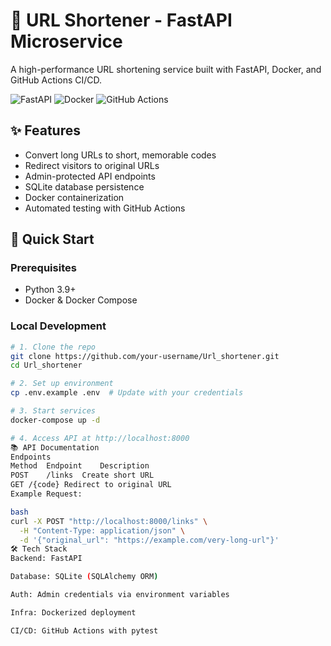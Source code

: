 # 🔗 URL Shortener - FastAPI Microservice

A high-performance URL shortening service built with FastAPI, Docker, and GitHub Actions CI/CD.

![FastAPI](https://img.shields.io/badge/FastAPI-005571?style=for-the-badge&logo=fastapi)
![Docker](https://img.shields.io/badge/Docker-2CA5E0?style=for-the-badge&logo=docker&logoColor=white)
![GitHub Actions](https://img.shields.io/badge/GitHub_Actions-2088FF?style=for-the-badge&logo=github-actions&logoColor=white)

## ✨ Features

- Convert long URLs to short, memorable codes
- Redirect visitors to original URLs
- Admin-protected API endpoints
- SQLite database persistence
- Docker containerization
- Automated testing with GitHub Actions

## 🚀 Quick Start

### Prerequisites
- Python 3.9+
- Docker & Docker Compose

### Local Development
```bash
# 1. Clone the repo
git clone https://github.com/your-username/Url_shortener.git
cd Url_shortener

# 2. Set up environment
cp .env.example .env  # Update with your credentials

# 3. Start services
docker-compose up -d

# 4. Access API at http://localhost:8000
📚 API Documentation
Endpoints
Method	Endpoint	Description
POST	/links	Create short URL
GET	/{code}	Redirect to original URL
Example Request:

bash
curl -X POST "http://localhost:8000/links" \
  -H "Content-Type: application/json" \
  -d '{"original_url": "https://example.com/very-long-url"}'
🛠️ Tech Stack
Backend: FastAPI

Database: SQLite (SQLAlchemy ORM)

Auth: Admin credentials via environment variables

Infra: Dockerized deployment

CI/CD: GitHub Actions with pytest
